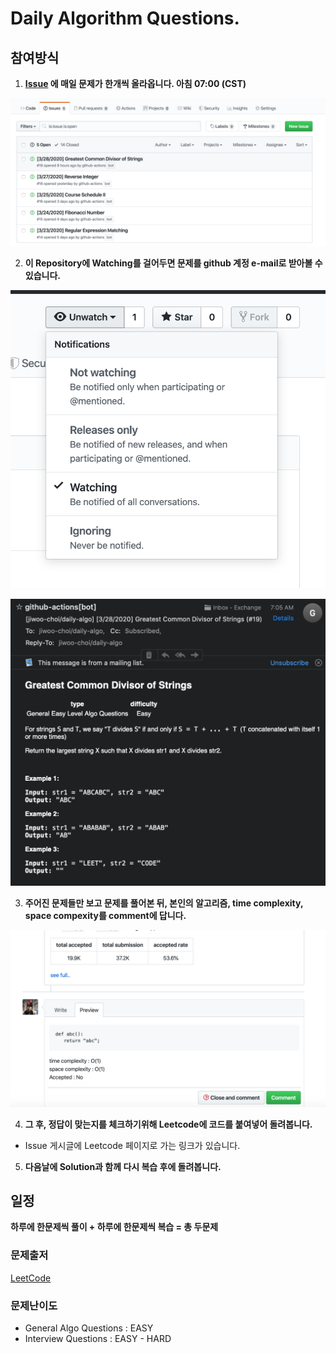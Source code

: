 # Daily Algorithm Questions.

## 참여방식
1. **[Issue](https://github.com/jiwoo-choi/daily-algo/issues) 에 매일 문제가 한개씩 올라옵니다. 아침 07:00 (CST)**

![alt text](https://github.com/jiwoo-choi/daily-algo/blob/master/issue.png)


2. **이 Repository에 Watching를 걸어두면 문제를 github 계정 e-mail로 받아볼 수 있습니다.**


![alt text](https://github.com/jiwoo-choi/daily-algo/blob/master/watching.png)


![alt text](https://github.com/jiwoo-choi/daily-algo/blob/master/email.png)


3. **주어진 문제들만 보고 문제를 풀어본 뒤, 본인의 알고리즘, time complexity, space compexity를 comment에 답니다.**


![alt text](https://github.com/jiwoo-choi/daily-algo/blob/master/comment.png)


4. **그 후, 정답이 맞는지를 체크하기위해 Leetcode에 코드를 붙여넣어 돌려봅니다.**
- Issue 게시글에 Leetcode 페이지로 가는 링크가 있습니다.

5. **다음날에 Solution과 함께 다시 복습 후에 돌려봅니다.**




## 일정
**하루에 한문제씩 풀이 + 하루에 한문제씩 복습 = 총 두문제**

### 문제출저
[LeetCode](https://leetcode.com/)

### 문제난이도
- General Algo Questions : EASY
- Interview Questions : EASY - HARD 
